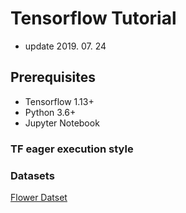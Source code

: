 # Tensorflow Tutorial

* update 2019. 07. 24

## Prerequisites
* Tensorflow 1.13+
* Python 3.6+
* Jupyter Notebook

### TF eager execution style

### Datasets
[Flower Datset](http://bigfile.mail.naver.com/bigfileupload/download?fid=8/KZaAIq1NKdKqujK3YXKxuqFIYZKAulKA2ZFqu9FxUdKwYwFxMlFxglaxvlHquXKqi0pAbrMqU/pzEmF6UrpAi4azUdaxkvFo+vKzKr)
